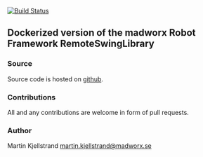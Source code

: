 [![Build Status](https://travis-ci.org/madworx/docker-remoteswinglibrary.svg?branch=master)](https://travis-ci.org/madworx/docker-remoteswinglibrary)

## Dockerized version of the madworx Robot Framework RemoteSwingLibrary

### Source

Source code is hosted on [github](https://github.com/madworx/docker-remoteswinglibrary).

### Contributions

All and any contributions are welcome in form of pull requests.

### Author
Martin Kjellstrand <martin.kjellstrand@madworx.se>
